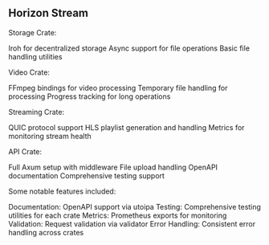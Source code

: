 ## Horizon Stream


Storage Crate:

Iroh for decentralized storage
Async support for file operations
Basic file handling utilities


Video Crate:

FFmpeg bindings for video processing
Temporary file handling for processing
Progress tracking for long operations


Streaming Crate:

QUIC protocol support
HLS playlist generation and handling
Metrics for monitoring stream health


API Crate:

Full Axum setup with middleware
File upload handling
OpenAPI documentation
Comprehensive testing support



Some notable features included:

Documentation: OpenAPI support via utoipa
Testing: Comprehensive testing utilities for each crate
Metrics: Prometheus exports for monitoring
Validation: Request validation via validator
Error Handling: Consistent error handling across crates
